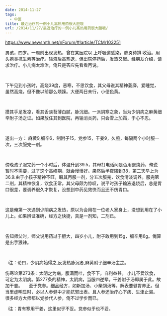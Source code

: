 ```yaml
---
date: 2014-11-27
tags:
  - 中医
title: 最近治疗的一例小儿高热用药很大胆哦
url: /2014/11/27/最近治疗的一例小儿高热用药很大胆哦/
---
```




https://www.newsmth.net/nForum/#!article/TCM/103251



男孩，四岁。一周前出现发热，曾在某医院以 上呼吸道感染，肺炎待排
收治。用头孢类抗生素等治疗。输液后高热退，但出院停药后，发热又起。经朋友介绍，请求治疗。小儿病太难治，俺只是答应先看看再说。 

  

下午见到小孩时，高烧39度，恶寒，不思饮食，其父母说其精神萎靡，爱睡觉，虽然高烧，但不像以前那么烦躁。大便两日未行，小便色黄。 

  

摸其手足发凉，看其舌淡苔薄白腻，脉沉细。一派阴寒之象，当为少阴病之麻黄细辛附子汤之证。如果放任其到医院，再输消炎药，只会雪上加霜，于心不忍。 

  

遂出一方：
麻黄9,细辛6，制附子15，党参15，干姜9，久煎，每隔两个小时服一次，三次服完一剂。 

  

傍晚孩子服完药一个小时后，体温升到39.5，其母打电话问是否用退烧药，俺说暂时不需要，过了这个高峰期，就会慢慢好。果然后半夜降到38，第二天早上为36.9.由于小孩子精神不旺，瞩其再服一剂，分五次服完，饮食清淡调养。服完第二剂，其精神恢复，饮食正常。其父母颇为惊叹，说平时孩子输液退烧后，总是胃口很差，要调养很久才恢复，没想到中药见效快而且还不伤胃口。 

  

这是俺第一次遇到少阴病之发热，原以为会用在一位老人家身上，没想到用在了小儿上。如果辨证准确，经方之快捷，真是一剂知，二剂已。 

  

告知师父时，师父说用药过于胆大，四岁小儿，附子敢用到15g，细辛用6g。俺算是出手狠辣。 

  

  i注：论曰，少阴病始得之,反发热脉沉者,麻黄附子细辛汤主之。



伤寒论第273条：太阴之为病，腹满而吐，食不下，自利益甚。
小儿不爱饮食，可定为太阴病。第277条的精神，太阴病，当服四逆辈。干姜附子汤即属于此。故加干姜。 
  
至于党参。细品经方，如新加汤、小柴胡汤等，解表要健胃养正。但当里虚明显时，必以人参健中才能抗邪出表。且人参还治疗心下痞、生津止渴。
很多经方大师都以党参代人参，俺不过学步而已。 
  

  i注：胃有寒用干姜，这里似乎不妥。党参似乎也不妥。


